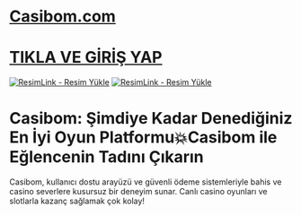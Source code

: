 
# <a href="https://shortlinkapp.com/lKrPt">Casibom.com</a>
# <a href="https://shortlinkapp.com/lKrPt">TIKLA VE GİRİŞ YAP</a>

<a href="https://shortlinkapp.com/lKrPt" title="ResimLink - Resim Yükle"><img src="https://r.resimlink.com/QIBtgMAZRuzY.jpg" title="ResimLink - Resim Yükle" alt="ResimLink - Resim Yükle"></a>
<a href="https://shortlinkapp.com/lKrPt" title="ResimLink - Resim Yükle"><img src="https://r.resimlink.com/QIBtgMAZRuzY.jpg" title="ResimLink - Resim Yükle" alt="ResimLink - Resim Yükle"></a>

# Casibom: Şimdiye Kadar Denediğiniz En İyi Oyun Platformu💥Casibom ile Eğlencenin Tadını Çıkarın

Casibom, kullanıcı dostu arayüzü ve güvenli ödeme sistemleriyle bahis ve casino severlere kusursuz bir deneyim sunar. Canlı casino oyunları ve slotlarla kazanç sağlamak çok kolay!
